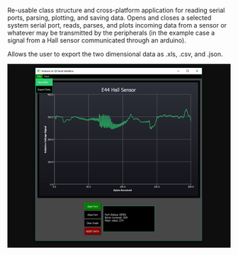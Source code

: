 Re-usable class structure and cross-platform application for reading serial ports, parsing, plotting, and saving data. Opens and closes a selected system serial port, reads, parses, and plots incoming data from a sensor or whatever may be transmitted by the peripherals (in the example case a signal from a Hall sensor communicated through an arduino).

Allows the user to export the two dimensional data as .xls, .csv, and .json. 



<img src="https://raw.githubusercontent.com/NickJoannette/PortSuite/master/images/PortSuite.png" style="align:center;">
